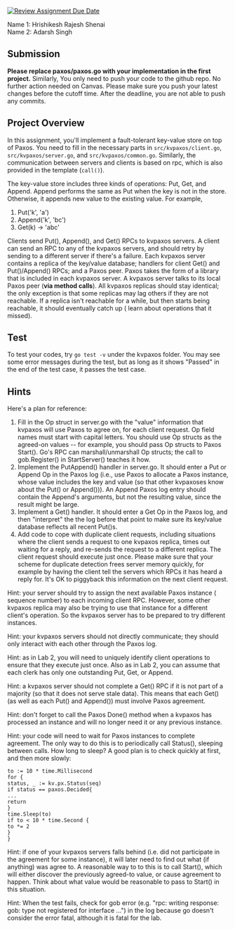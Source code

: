 [![Review Assignment Due Date](https://classroom.github.com/assets/deadline-readme-button-24ddc0f5d75046c5622901739e7c5dd533143b0c8e959d652212380cedb1ea36.svg)](https://classroom.github.com/a/zdZvYEbZ)

Name 1: Hrishikesh Rajesh Shenai \
Name 2: Adarsh Singh

## Submission
**Please replace paxos/paxos.go with your implementation in the first 
project.** Similarly, You only need to push your code to the github repo. No 
further action needed on Canvas. Please make sure you push your latest 
changes before the cutoff time. After the deadline, you are not able to push 
any commits.

## Project Overview
In this assignment, you'll implement a fault-tolerant key-value store on 
top of Paxos. You need to fill in the necessary parts in `src/kvpaxos/client.go`, 
`src/kvpaxos/server.go`, and `src/kvpaxos/common.go`. Similarly, the 
communication between servers and clients is based on rpc, which is also 
provided in the template (`call()`).

The key-value store includes three kinds of operations: Put, Get, and Append.
Append performs the same as Put when the key is not in the store.
Otherwise, it appends new value to the existing value. For example,
1. Put('k', 'a')
2. Append('k', 'bc')
3. Get(k) -> 'abc'

Clients send Put(), Append(), and Get() RPCs to kvpaxos servers. A client can
send an RPC to any of the kvpaxos servers, and should retry by sending to a
different server if there's a failure. Each kvpaxos server contains a replica of
the key/value database; handlers for client Get() and Put()/Append() RPCs; and a
Paxos peer. Paxos takes the form of a library that is included in each kvpaxos
server. A kvpaxos server talks to its local Paxos peer (**via method calls**).
All kvpaxos replicas should stay identical; the only exception is that some
replicas may lag others if they are not reachable. If a replica isn't reachable
for a while, but then starts being reachable, it should eventually catch up (
learn about operations that it missed).

## Test
To test your codes, try `go test -v` under the kvpaxos folder. You may see some 
error messages during the test, but as long as it shows "Passed" in the end 
of the test case, it passes the test case.

## Hints
Here's a plan for reference:

1. Fill in the Op struct in server.go with the "value" information that kvpaxos
   will use Paxos to agree on, for each client request. Op field names must
   start with capital letters. You should use Op structs as the agreed-on values
   -- for example, you should pass Op structs to Paxos Start(). Go's RPC can
   marshall/unmarshall Op structs; the call to gob.Register() in StartServer()
   teaches it how.
2. Implement the PutAppend() handler in server.go. It should enter a Put or
   Append Op in the Paxos log (i.e., use Paxos to allocate a Paxos instance,
   whose value includes the key and value (so that other kvpaxoses know about
   the Put() or Append())). An Append Paxos log entry should contain the
   Append's arguments, but not the resulting value, since the result might be
   large.
3. Implement a Get() handler. It should enter a Get Op in the Paxos log, and
   then "interpret" the the log before that point to make sure its key/value
   database reflects all recent Put()s.
4. Add code to cope with duplicate client requests, including situations where
   the client sends a request to one kvpaxos replica, times out waiting for a
   reply, and re-sends the request to a different replica. The client request
   should execute just once. Please make sure that your scheme for duplicate
   detection frees server memory quickly, for example by having the client tell
   the servers which RPCs it has heard a reply for. It's OK to piggyback this
   information on the next client request.

Hint: your server should try to assign the next available Paxos instance (
sequence number) to each incoming client RPC. However, some other kvpaxos
replica may also be trying to use that instance for a different client's
operation. So the kvpaxos server has to be prepared to try different instances.

Hint: your kvpaxos servers should not directly communicate; they should only
interact with each other through the Paxos log.

Hint: as in Lab 2, you will need to uniquely identify client operations to
ensure that they execute just once. Also as in Lab 2, you can assume that each
clerk has only one outstanding Put, Get, or Append.

Hint: a kvpaxos server should not complete a Get() RPC if it is not part of a
majority (so that it does not serve stale data). This means that each Get() (as
well as each Put() and Append()) must involve Paxos agreement.

Hint: don't forget to call the Paxos Done() method when a kvpaxos has processed
an instance and will no longer need it or any previous instance.

Hint: your code will need to wait for Paxos instances to complete agreement. The
only way to do this is to periodically call Status(), sleeping between calls.
How long to sleep? A good plan is to check quickly at first, and then more
slowly:
```
to := 10 * time.Millisecond
for {
status, _ := kv.px.Status(seq)
if status == paxos.Decided{
...
return
}
time.Sleep(to)
if to < 10 * time.Second {
to *= 2
}
}
```
Hint: if one of your kvpaxos servers falls behind (i.e. did not participate in
the agreement for some instance), it will later need to find out what (if
anything) was agree to. A reasonable way to to this is to call Start(), which
will either discover the previously agreed-to value, or cause agreement to
happen. Think about what value would be reasonable to pass to Start() in this
situation.

Hint: When the test fails, check for gob error (e.g. "rpc: writing response:
gob: type not registered for interface ...") in the log because go doesn't
consider the error fatal, although it is fatal for the lab.

